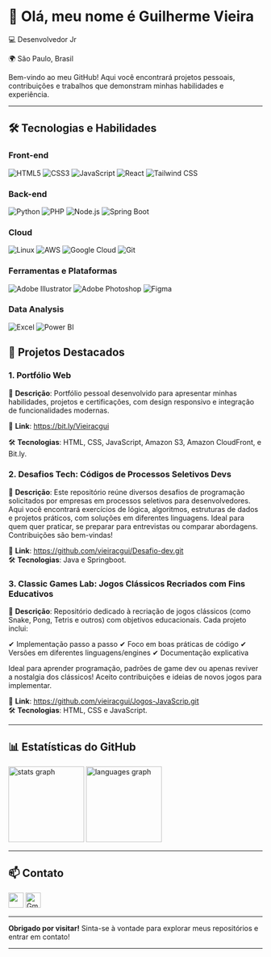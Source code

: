 <h1>👋 Olá, meu nome é Guilherme Vieira</h1>  


💻 Desenvolvedor Jr

🌍 São Paulo, Brasil  

Bem-vindo ao meu GitHub! Aqui você encontrará projetos pessoais, contribuições e trabalhos que demonstram minhas habilidades e experiência.  

---

## **🛠 Tecnologias e Habilidades**  

### **Front-end**  
![HTML5](https://img.shields.io/badge/HTML5-E34F26?style=flat&logo=html5&logoColor=white)
![CSS3](https://img.shields.io/badge/CSS3-1572B6?style=flat&logo=css3&logoColor=white)
![JavaScript](https://img.shields.io/badge/JavaScript-F7DF1E?style=flat&logo=javascript&logoColor=black)
![React](https://img.shields.io/badge/React-20232A?style=flat&logo=react&logoColor=61DAFB)
![Tailwind CSS](https://img.shields.io/badge/Tailwind_CSS-06B6D4?style=flat&logo=tailwind-css&logoColor=white)

### **Back-end**  
![Python](https://img.shields.io/badge/Python-3776AB?style=flat&logo=python&logoColor=white)
![PHP](https://img.shields.io/badge/PHP-777BB4?style=flat&logo=php&logoColor=white)
![Node.js](https://img.shields.io/badge/Node.js-339933?style=flat&logo=nodedotjs&logoColor=white)
![Spring Boot](https://img.shields.io/badge/Spring_Boot-6DB33F?style=flat&logo=springboot&logoColor=white)

### **Cloud**  
![Linux](https://img.shields.io/badge/Linux-FCC624?style=flat&logo=linux&logoColor=black)
![AWS](https://img.shields.io/badge/AWS-232F3E?style=flat&logo=amazonaws&logoColor=white)
![Google Cloud](https://img.shields.io/badge/Google_Cloud-4285F4?style=flat&logo=googlecloud&logoColor=white)
![Git](https://img.shields.io/badge/Git-F05032?style=flat&logo=git&logoColor=white)

### **Ferramentas e Plataformas**  
![Adobe Illustrator](https://img.shields.io/badge/Adobe_Illustrator-FF9A00?style=flat&logo=adobe-illustrator&logoColor=white)
![Adobe Photoshop](https://img.shields.io/badge/Adobe_Photoshop-31A8FF?style=flat&logo=adobe-photoshop&logoColor=white)
![Figma](https://img.shields.io/badge/Figma-F24E1E?style=flat&logo=figma&logoColor=white)

### **Data Analysis** 
![Excel](https://img.shields.io/badge/Excel-217346?style=flat&logo=microsoftexcel&logoColor=white)
![Power BI](https://img.shields.io/badge/Power_BI-F2C811?style=flat&logo=powerbi&logoColor=white)


## **🚀 Projetos Destacados**  

### **1. Portfólio Web**  
📌 **Descrição**: Portfólio pessoal desenvolvido para apresentar minhas habilidades, projetos e certificações, com design responsivo e integração de funcionalidades modernas.

🔗 **Link**: https://bit.ly/Vieiracgui 

🛠 **Tecnologias**:  HTML, CSS, JavaScript, Amazon S3, Amazon CloudFront, e Bit.ly.

### **2. Desafios Tech: Códigos de Processos Seletivos Devs**  
📌 **Descrição**: Este repositório reúne diversos desafios de programação solicitados por empresas em processos seletivos para desenvolvedores. Aqui você encontrará exercícios de lógica, algoritmos, estruturas de dados e projetos práticos, com soluções em diferentes linguagens. Ideal para quem quer praticar, se preparar para entrevistas ou comparar abordagens. Contribuições são bem-vindas!   

🔗 **Link**: https://github.com/vieiracgui/Desafio-dev.git  
🛠 **Tecnologias**: Java e Springboot.  

### **3. Classic Games Lab: Jogos Clássicos Recriados com Fins Educativos**  
📌 **Descrição**: Repositório dedicado à recriação de jogos clássicos (como Snake, Pong, Tetris e outros) com objetivos educacionais. Cada projeto inclui:

✔ Implementação passo a passo
✔ Foco em boas práticas de código
✔ Versões em diferentes linguagens/engines
✔ Documentação explicativa

Ideal para aprender programação, padrões de game dev ou apenas reviver a nostalgia dos clássicos! Aceito contribuições e ideias de novos jogos para implementar.

🔗 **Link**: https://github.com/vieiracgui/Jogos-JavaScrip.git  
🛠 **Tecnologias**: HTML, CSS e JavaScript.

---

## **📊 Estatísticas do GitHub**  

<div align="left">
  <img src="https://github-readme-stats.vercel.app/api?username=Vieiracgui&hide_title=false&hide_rank=true&show_icons=true&include_all_commits=false&count_private=true&disable_animations=false&theme=onedark&locale=en&hide_border=false&order=1" height="150" alt="stats graph"  />
  <img src="https://github-readme-stats.vercel.app/api/top-langs?username=Vieiracgui&locale=en&hide_title=false&layout=compact&card_width=320&langs_count=5&theme=onedark&hide_border=false&order=2" height="150" alt="languages graph"  />
</div> 

---

## **📫 Contato**  

[<img src="https://cdn.jsdelivr.net/gh/devicons/devicon@latest/icons/linkedin/linkedin-original.svg" width="30" height="30" />](https://www.linkedin.com/in/Vieiracgui/)
[<img src="https://img.icons8.com/color/48/gmail-new.png" width="30" alt="Gmail"/>](guilherme12e92@gmail.com)
  
---

**Obrigado por visitar!** Sinta-se à vontade para explorar meus repositórios e entrar em contato!  

---  

